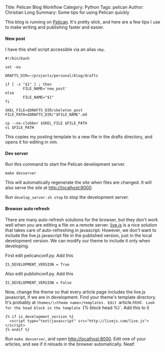 Title: Pelican Blog Workflow
Category: Python
Tags: pelican
Author: Christian Long
Summary: Some tips for using Pelican quickly

This blog is running on [Pelican](http://docs.getpelican.com). It's pretty slick, and here are a few tips I use to make writing and publishing faster and easier.

#### New post

I have this shell script accessible via an alias `nbp`.

    #!/bin/bash

    set -eu

    DRAFTS_DIR=~/projects/personal/blog/drafts

    if [ -z "$1" ] ; then
            FILE_NAME='new_post'
    else
            FILE_NAME="$1"
    fi

    SKEL_FILE=$DRAFTS_DIR/skeleton_post
    FILE_PATH=$DRAFTS_DIR/"$FILE_NAME".md

    cp --no-clobber $SKEL_FILE $FILE_PATH
    vi $FILE_PATH

This copies my posting template to a new file in the drafts directory, and opens it for editing in vim.

#### Dev server

Run this command to start the Pelican development server.

    make devserver

This will automatically regenerate the site when files are changed. It will also serve the site at [http://localhost:8000](http://localhost:8000).

Run `develop_server.sh stop` to stop the development server.

#### Browser auto refresh

There are many auto-refresh solutions for the browser, but they don't work well when you are editing a file on a remote server. [live.js](http://www.livejs.com/) is a nice solution that takes care of auto-refreshing in javascript. However, we don't want to include the live.js javascript file in the published version, just in the local development version. We can modify our theme to include it only when developing.

First edit pelicanconf.py. Add this

    IS_DEVELOPMENT_VERSION = True

Also edit publishconf.py. Add this

    IS_DEVELOPMENT_VERSION = False

Now, change the theme so that every article page includes the live.js javascript, if we are in development. Find your theme's template directory. It's probably at `themes/\<theme name>/templates. Edit `article.html`. Look for the head block in the template `{% block head %}`. Add this to it

    {% if is_development_version %}
      <script type="text/javascript" src="http://livejs.com/live.js"></script>
    {% endif %}

Run `make devserver`, and open [http://localhost:8000](http://localhost:8000). Edit one of your articles, and see if it reloads in the browser automatically. Neat!
